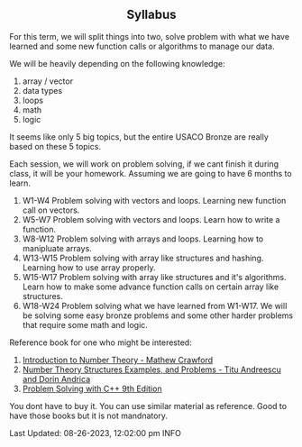 <h2 align="center">Syllabus</h2>

For this term, we will split things into two, solve problem with what we have learned and some new function calls or algorithms to manage our data. 


We will be heavily depending on the following knowledge: 

1. array / vector
2. data types
3. loops
4. math
5. logic

It seems like only 5 big topics, but the entire USACO Bronze are really based on these 5 topics. 

Each session, we will work on problem solving, if we cant finish it during class, it will be your homework. Assuming we are going to have 6 months to learn.

1. W1-W4 Problem solving with vectors and loops. Learning new function call on vectors.
2. W5-W7 Problem solving with vectors and loops. Learn how to write a function.
2. W8-W12 Problem solving with arrays and loops. Learning how to manipluate arrays.
3. W13-W15 Problem solving with array like structures and hashing. Learning how to use array properly.
4. W15-W17 Problem solving with array like structures and it's algorithms. Learn how to make some advance function calls on certain array like structures. 
5. W18-W24 Problem solving what we have learned from W1-W17. We will be solving some easy bronze problems and some other harder problems that require some math and logic. 


Reference book for one who might be interested:

1. [Introduction to Number Theory - Mathew Crawford](https://artofproblemsolving.com/store/book/intro-number-theory)
2. [Number Theory Structures Examples, and Problems - Titu Andreescu and Dorin Andrica](https://artofproblemsolving.com/store/book/intro-number-theory)
3. [Problem Solving with C++ 9th Edition](https://www.amazon.com/Problem-Solving-9th-Walter-Savitch/dp/0133591743/ref=sr_1_1?crid=A195WX22CDZJ&keywords=problem+solving+with+C%2B%2B+9th+edition&qid=1693076851&sprefix=problem+solving+with+c%2B%2B+9th+edition%2Caps%2C178&sr=8-1)

You dont have to buy it. You can use similar material as reference. Good to have those books but it is not mandnatory.

Last Updated: 08-26-2023, 12:02:00 pm INFO


